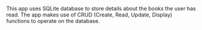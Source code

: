 This app uses SQLite database to store details about the books the user has read. The app makes use of CRUD (Create, Read, Update, Display) functions to operate on the database.

